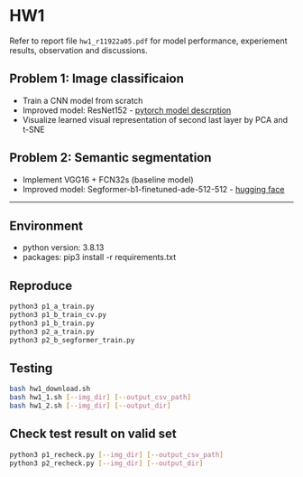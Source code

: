 # HW1

Refer to report file `hw1_r11922a05.pdf` for model performance, experiement results, observation and discussions.

## Problem 1: Image classificaion
- Train a CNN model from scratch
- Improved model: ResNet152 - [pytorch model descrption]([https://pytorch.org/vision/main/models/generated/torchvision.models.resnet152.html])
- Visualize learned visual representation of second last layer by PCA and t-SNE

## Problem 2: Semantic segmentation
- Implement VGG16 + FCN32s (baseline model)
- Improved model: Segformer-b1-finetuned-ade-512-512 -  [hugging face](https://huggingface.co/nvidia/segformer-b1-finetuned-ade-512-512)

---

## Environment
- python version: 3.8.13
- packages: pip3 install -r requirements.txt

## Reproduce
```bash
python3 p1_a_train.py
python3 p1_b_train_cv.py
python3 p1_b_train.py
python3 p2_a_train.py
python3 p2_b_segformer_train.py
```
## Testing
```bash
bash hw1_download.sh
bash hw1_1.sh [--img_dir] [--output_csv_path]
bash hw1_2.sh [--img_dir] [--output_dir]
```

## Check test result on valid set
```bash
python3 p1_recheck.py [--img_dir] [--output_csv_path]
python3 p2_recheck.py [--img_dir] [--output_dir]
```
